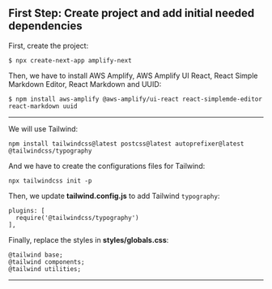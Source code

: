 ## First Step: Create project and add initial needed dependencies

First, create the project:

```
$ npx create-next-app amplify-next
```

Then, we have to install AWS Amplify, AWS Amplify UI React, React Simple Markdown Editor, React Markdown and UUID:

```
$ npm install aws-amplify @aws-amplify/ui-react react-simplemde-editor react-markdown uuid
```

---

We will use Tailwind:

```
npm install tailwindcss@latest postcss@latest autoprefixer@latest @tailwindcss/typography
```

And we have to create the configurations files for Tailwind:

```
npx tailwindcss init -p
```

Then, we update **tailwind.config.js** to add Tailwind `typography`:

```
plugins: [
  require('@tailwindcss/typography')
],
```

Finally, replace the styles in **styles/globals.css**:

```
@tailwind base;
@tailwind components;
@tailwind utilities;
```

---
